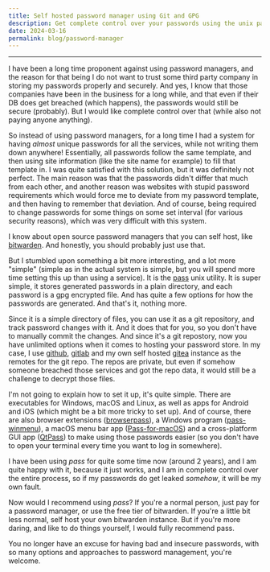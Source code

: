 ```yaml
---
title: Self hosted password manager using Git and GPG
description: Get complete control over your passwords using the unix pass utility and git
date: 2024-03-16
permalink: blog/password-manager
---
```


---

I have been a long time proponent against using password managers, and the reason for that being I do not want to trust some third party company in storing my passwords properly and securely. And yes, I know that those companies have been in the business for a long while, and that even if their DB does get breached (which happens), the passwords would still be secure (probably). But I would like complete control over that (while also not paying anyone anything).

So instead of using password managers, for a long time I had a system for having *almost* unique passwords for all the services, while not writing them down anywhere! Essentially, all passwords follow the same template, and then using site information (like the site name for example) to fill that template in. I was quite satisfied with this solution, but it was definitely not perfect. The main reason was that the passwords didn't differ that much from each other, and another reason was websites with stupid password requirements which would force me to deviate from my password template, and then having to remember that deviation. And of course, being required to change passwords for some things on some set interval (for various security reasons), which was very difficult with this system.

I know about open source password managers that you can self host, like [bitwarden](https://bitwarden.com/). And honestly, you should probably just use that.

But I stumbled upon something a bit more interesting, and a lot more "simple" (simple as in the actual system is simple, but you will spend more time setting this up than using a service). It is the [pass](https://www.passwordstore.org/) unix utility. It is super simple, it stores generated passwords in a plain directory, and each password is a gpg encrypted file. And has quite a few options for how the passwords are generated. And that's it, nothing more.

Since it is a simple directory of files, you can use it as a git repository, and track password changes with it. And it does that for you, so you don't have to manually commit the changes. And since it's a git repostory, now you have unlimited options when it comes to hosting your password store. In my case, I use [github](https://github.com/), [gitlab](https://gitlab.com/) and my own self hosted [gitea](https://gitea.com/) instance as the remotes for the git repo. The repos are private, but even if somehow someone breached those services and got the repo data, it would still be a challenge to decrypt those files.

I'm not going to explain how to set it up, it's quite simple. There are executables for Windows, macOS and Linux, as well as apps for Android and iOS (which might be a bit more tricky to set up). And of course, there are also browser extensions ([browserpass](https://github.com/browserpass/browserpass-extension)), a Windows program ([pass-winmenu](https://github.com/geluk/pass-winmenu)), a macOS menu bar app ([Pass-for-macOS](https://github.com/adur1990/Pass-for-macOS)) and a cross-platform GUI app ([QtPass](https://github.com/geluk/pass-winmenu)) to make using those passwords easier (so you don't have to open your terminal every time you want to log in somewhere).

I have been using *pass* for quite some time now (around 2 years), and I am quite happy with it, because it just works, and I am in complete control over the entire process, so if my passwords do get leaked *somehow*, it will be my own fault.

Now would I recommend using *pass*? If you're a normal person, just pay for a password manager, or use the free tier of bitwarden. If you're a little bit less normal, self host your own bitwarden instance. But if you're more daring, and like to do things yourself, I would fully recommend pass.

You no longer have an excuse for having bad and insecure passwords, with so many options and approaches to password management, you're welcome.
